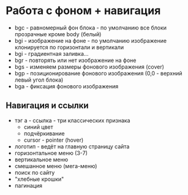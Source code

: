 # Работа с фоном + навигация
- bgc - равномерный фон блока - по умолчанию все блоки прозрачные кроме body (белый)
- bgi - изображение на фоне - по умолчанию изображение клонируется по горизонтали и вертикали
- bgi - градиентная заливка...
- bgr - повторять или нет изображение на фоне
- bgs - изменяем размеры фонового изображения (cover)
- bgp - позиционирование фонового изображения (0,0 - верхний левый угол блока)
- bga - фиксация фонового изображения

## Навигация и ссылки
- тэг а - ссылка - три классических признака
  - синий цвет
  - подчёркивание
  - cursor - pointer (hover)
- логотип - ведёт на главную страницу сайта
- горизонтальное меню (3-7)
- вертикальное меню
- смешанное меню (мега-меню)
- поиск по сайту
- "хлебные крошки"
- пагинация    
